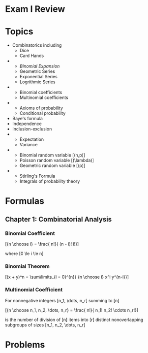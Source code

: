 # Exam I Review

# Topics

* Combinatorics including 
  * Dice
  * Card Hands
* 
  * _Binomial Expansion_
  * Geometric Series
  * Exponential Series
  * Logrithmic Series
* 
  * Binomial coefficients
  * Multinomial coefficients
* 
  * Axioms of probability
  * Conditional probability
* Baye's formula
* Independence
* Inclusion-exclusion
* 
  * Expectation
  * Variance
* 
  * Binomial random variable \[(n,p)\]
  * Poisson random variable \[(\lambda)\]
  * Geometric random variable \[(p)\]
* 
  * Stirling's Formula 
  * Integrals of probability theory


# Formulas

## Chapter 1: Combinatorial Analysis

### Binomial Coefficient
\[{n \choose i} = \frac{ n!}{ (n - i)! i!}\]

where \[0 \le i \le n\]

### Binomial Theorem
\[(x + y)^n = \sum\limits_{i = 0}^{n}{ {n \choose i} x^i y^{n-i}}\]

### Multinomial Coefficient
For nonnegative integers \[n_1, \dots, n_r\] summing to \[n\]

\[{n \choose n_1, n_2, \dots, n_r} = \frac{ n!}{ n_1! n_2! \cdots n_r!}\]

is the number of division of \[n\] items into \[r\] distinct 
nonoverlapping subgroups of sizes \[n_1, n_2, \dots, n_r\]

# Problems


